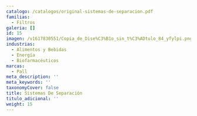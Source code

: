 ```yaml
---
catalogo: /catalogos/original-sistemas-de-separacion.pdf
familias:
  - Filtros
galeria: []
id: 15
imagen: /v1617830551/Copia_de_Dise%C3%B1o_sin_t%C3%ADtulo_84_yfylpi.png
industrias:
  - Alimentos y Bebidas
  - Energía
  - Biofarmacéuticos
marcas:
  - Pall
meta_description: ''
meta_keywords: ''
taxonomyCover: false
title: Sistemas De Separación
titulo_adicional: ''
weight: 15
---
```





